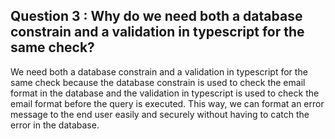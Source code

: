 ## Question 3 : Why do we need both a database constrain and a validation in typescript for the same check?

We need both a database constrain and a validation in typescript for the same check because the database constrain is used to check the email format in the database and the validation in typescript is used to check the email format before the query is executed. This way, we can format an error message to the end user easily and securely without having to catch the error in the database.
